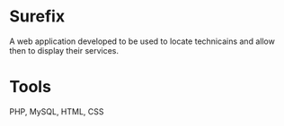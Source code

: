 # Surefix
A web application developed to be used to locate technicains and allow then to display their services. 
# Tools
PHP, MySQL, HTML, CSS
